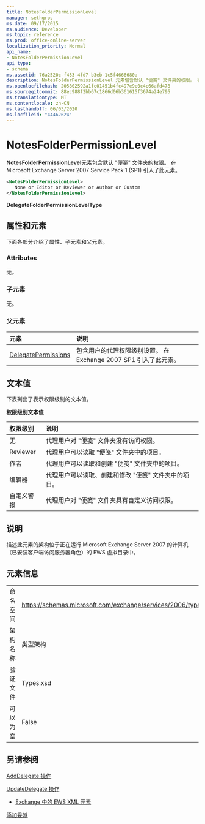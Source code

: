 ```yaml
---
title: NotesFolderPermissionLevel
manager: sethgros
ms.date: 09/17/2015
ms.audience: Developer
ms.topic: reference
ms.prod: office-online-server
localization_priority: Normal
api_name:
- NotesFolderPermissionLevel
api_type:
- schema
ms.assetid: 76a2520c-f453-4fd7-b3eb-1c5f4666680a
description: NotesFolderPermissionLevel 元素包含默认 "便笺" 文件夹的权限。 在 Microsoft Exchange Server 2007 Service Pack 1 (SP1) 引入了此元素。
ms.openlocfilehash: 205802592a1fc01451b4fc497e9e0c4c66afd478
ms.sourcegitcommit: 88ec988f2bb67c1866d06b361615f3674a24e795
ms.translationtype: MT
ms.contentlocale: zh-CN
ms.lasthandoff: 06/03/2020
ms.locfileid: "44462624"
---
```

# <a name="notesfolderpermissionlevel"></a>NotesFolderPermissionLevel

**NotesFolderPermissionLevel**元素包含默认 "便笺" 文件夹的权限。 在 Microsoft Exchange Server 2007 Service Pack 1 (SP1) 引入了此元素。 
  
```xml
<NotesFolderPermissionLevel>
   None or Editor or Reviewer or Author or Custom
</NotesFolderPermissionLevel>
```

 **DelegateFolderPermissionLevelType**
## <a name="attributes-and-elements"></a>属性和元素

下面各部分介绍了属性、子元素和父元素。
  
### <a name="attributes"></a>Attributes

无。
  
### <a name="child-elements"></a>子元素

无。
  
### <a name="parent-elements"></a>父元素

|**元素**|**说明**|
|:-----|:-----|
|[DelegatePermissions](delegatepermissions.md) <br/> |包含用户的代理权限级别设置。 在 Exchange 2007 SP1 引入了此元素。  <br/> |
   
## <a name="text-value"></a>文本值

下表列出了表示权限级别的文本值。
  
**权限级别文本值**

|**权限级别**|**说明**|
|:-----|:-----|
|无  <br/> |代理用户对 "便笺" 文件夹没有访问权限。  <br/> |
|Reviewer  <br/> |代理用户可以读取 "便笺" 文件夹中的项目。  <br/> |
|作者  <br/> |代理用户可以读取和创建 "便笺" 文件夹中的项目。  <br/> |
|编辑器  <br/> |代理用户可以读取、创建和修改 "便笺" 文件夹中的项目。  <br/> |
|自定义警报  <br/> |代理用户对 "便笺" 文件夹具有自定义访问权限。  <br/> |
   
## <a name="remarks"></a>说明

描述此元素的架构位于正在运行 Microsoft Exchange Server 2007 的计算机（已安装客户端访问服务器角色）的 EWS 虚拟目录中。
  
## <a name="element-information"></a>元素信息

|||
|:-----|:-----|
|命名空间  <br/> |https://schemas.microsoft.com/exchange/services/2006/types  <br/> |
|架构名称  <br/> |类型架构  <br/> |
|验证文件  <br/> |Types.xsd  <br/> |
|可以为空  <br/> |False  <br/> |
   
## <a name="see-also"></a>另请参阅



[AddDelegate 操作](adddelegate-operation.md)
  
[UpdateDelegate 操作](updatedelegate-operation.md)


- [Exchange 中的 EWS XML 元素](ews-xml-elements-in-exchange.md)


[添加委派](https://msdn.microsoft.com/library/3a744150-66a3-4a13-9433-793603ba5038%28Office.15%29.aspx)

